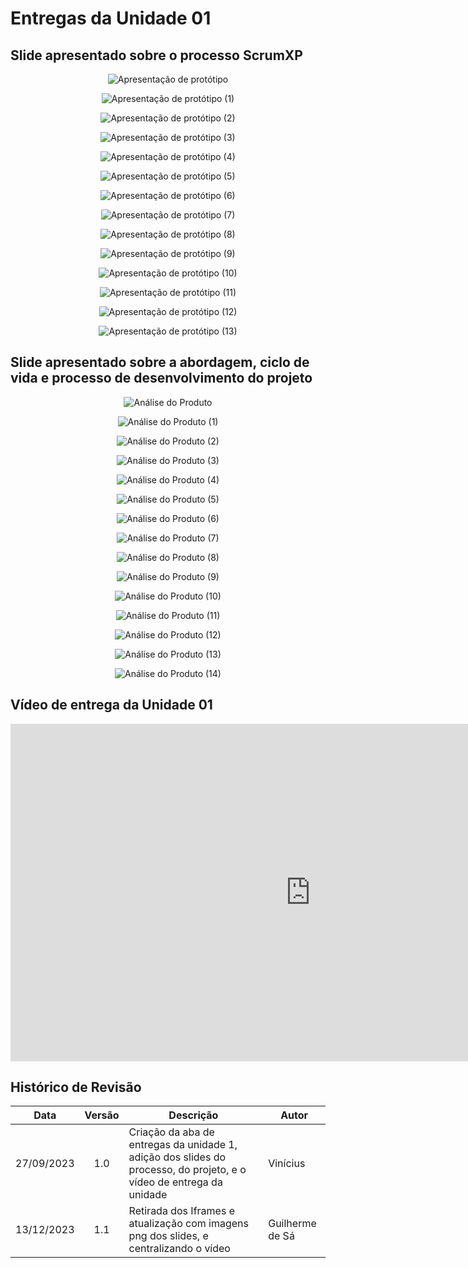# Entregas da Unidade 01

## Slide apresentado sobre o processo ScrumXP

<p align="center">
    <img src="/../img/Apresentação de protótipo.png" alt="Apresentação de protótipo">
</p>
<p align="center">
    <img src="/../img/Apresentação de protótipo (1).png" alt="Apresentação de protótipo (1)">
</p>
<p align="center">
    <img src="/../img/Apresentação de protótipo (2).png" alt="Apresentação de protótipo (2)">
</p>
<p align="center">
    <img src="/../img/Apresentação de protótipo (3).png" alt="Apresentação de protótipo (3)">
</p>
<p align="center">
    <img src="/../img/Apresentação de protótipo (4).png" alt="Apresentação de protótipo (4)">
</p>
<p align="center">
    <img src="/../img/Apresentação de protótipo (5).png" alt="Apresentação de protótipo (5)">
</p>
<p align="center">
    <img src="/../img/Apresentação de protótipo (6).png" alt="Apresentação de protótipo (6)">
</p>
<p align="center">
    <img src="/../img/Apresentação de protótipo (7).png" alt="Apresentação de protótipo (7)">
</p>
<p align="center">
    <img src="/../img/Apresentação de protótipo (8).png" alt="Apresentação de protótipo (8)">
</p>
<p align="center">
    <img src="/../img/Apresentação de protótipo (9).png" alt="Apresentação de protótipo (9)">
</p>
<p align="center">
    <img src="/../img/Apresentação de protótipo (10).png" alt="Apresentação de protótipo (10)">
</p>
<p align="center">
    <img src="/../img/Apresentação de protótipo (11).png" alt="Apresentação de protótipo (11)">
</p>
<p align="center">
    <img src="/../img/Apresentação de protótipo (12).png" alt="Apresentação de protótipo (12)">
</p>
<p align="center">
    <img src="/../img/Apresentação de protótipo (13).png" alt="Apresentação de protótipo (13)">
</p>


## Slide apresentado sobre a abordagem, ciclo de vida e processo de desenvolvimento do projeto

<p align="center">
    <img src="/../img/Análise do Produto.png" alt="Análise do Produto">
</p>
<p align="center">
    <img src="/../img/Análise do Produto (1).png" alt="Análise do Produto (1)">
</p>
<p align="center">
    <img src="/../img/Análise do Produto (2).png" alt="Análise do Produto (2)">
</p>
<p align="center">
    <img src="/../img/Análise do Produto (3).png" alt="Análise do Produto (3)">
</p>
<p align="center">
    <img src="/../img/Análise do Produto (4).png" alt="Análise do Produto (4)">
</p>
<p align="center">
    <img src="/../img/Análise do Produto (5).png" alt="Análise do Produto (5)">
</p>
<p align="center">
    <img src="/../img/Análise do Produto (6).png" alt="Análise do Produto (6)">
</p>
<p align="center">
    <img src="/../img/Análise do Produto (7).png" alt="Análise do Produto (7)">
</p>
<p align="center">
    <img src="/../img/Análise do Produto (8).png" alt="Análise do Produto (8)">
</p>
<p align="center">
    <img src="/../img/Análise do Produto (9).png" alt="Análise do Produto (9)">
</p>
<p align="center">
    <img src="/../img/Análise do Produto (10).png" alt="Análise do Produto (10)">
</p>
<p align="center">
    <img src="/../img/Análise do Produto (11).png" alt="Análise do Produto (11)">
</p>
<p align="center">
    <img src="/../img/Análise do Produto (12).png" alt="Análise do Produto (12)">
</p>
<p align="center">
    <img src="/../img/Análise do Produto (13).png" alt="Análise do Produto (13)">
</p>
<p align="center">
    <img src="/../img/Análise do Produto (14).png" alt="Análise do Produto (14)">
</p>


## Vídeo de entrega da Unidade 01

<p align="center">
<iframe width="960" height="540" src="https://www.youtube.com/embed/NyT2i6JT3Eg" title="Entrega Unidade 1 - Pentágono Cabeludo" frameborder="0" allow="accelerometer; autoplay; clipboard-write; encrypted-media; gyroscope; picture-in-picture; web-share" allowfullscreen></iframe>
</p>

## Histórico de Revisão

| Data       | Versão |                                                      Descrição                                                            |    Autor     |
| :--------: | :----: | ----------------------------------------------------------------------------------------------------------------------------- | ------------ |
| 27/09/2023 | 1.0    | Criação da aba de entregas da unidade 1, adição dos slides do processo, do projeto, e o vídeo de entrega da unidade | Vinícius    |
| 13/12/2023 | 1.1   | Retirada dos Iframes e atualização com imagens png dos slides, e centralizando o vídeo  | Guilherme de Sá        |